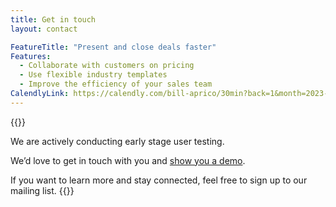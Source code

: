 ```yaml
---
title: Get in touch
layout: contact

FeatureTitle: "Present and close deals faster"
Features:
  - Collaborate with customers on pricing
  - Use flexible industry templates
  - Improve the efficiency of your sales team
CalendlyLink: https://calendly.com/bill-aprico/30min?back=1&month=2023-02
---
```


{{<rawhtml>}}

We are actively conducting early stage user testing.
<br/>

We’d love to get in touch with you and <a class="text-blue-500 font-bold" href="https://calendly.com/bill-aprico/30min?back=1&month=2023-02">show you a demo</a>.
<br/>

If you want to learn more and stay connected, feel free to sign up to our mailing list.
{{</rawhtml>}}
